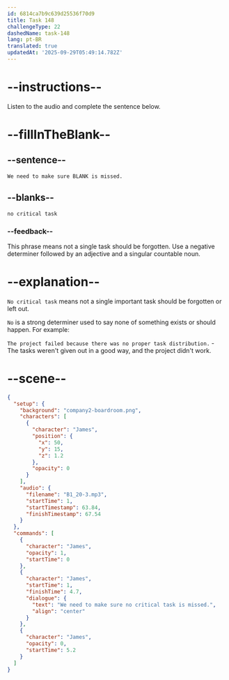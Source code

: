 ```yaml
---
id: 6814ca7b9c639d25536f70d9
title: Task 148
challengeType: 22
dashedName: task-148
lang: pt-BR
translated: true
updatedAt: '2025-09-29T05:49:14.782Z'
---
```


<!-- (Audio) James: We need to make sure no critical task is missed. -->

# --instructions--

Listen to the audio and complete the sentence below.

# --fillInTheBlank--

## --sentence--

`We need to make sure BLANK is missed.`

## --blanks--

`no critical task`

### --feedback--

This phrase means not a single task should be forgotten. Use a negative determiner followed by an adjective and a singular countable noun.

# --explanation--

`No critical task` means not a single important task should be forgotten or left out.

`No` is a strong determiner used to say none of something exists or should happen. For example:

`The project failed because there was no proper task distribution.` - The tasks weren't given out in a good way, and the project didn't work.

# --scene--

```json
{
  "setup": {
    "background": "company2-boardroom.png",
    "characters": [
      {
        "character": "James",
        "position": {
          "x": 50,
          "y": 15,
          "z": 1.2
        },
        "opacity": 0
      }
    ],
    "audio": {
      "filename": "B1_20-3.mp3",
      "startTime": 1,
      "startTimestamp": 63.84,
      "finishTimestamp": 67.54
    }
  },
  "commands": [
    {
      "character": "James",
      "opacity": 1,
      "startTime": 0
    },
    {
      "character": "James",
      "startTime": 1,
      "finishTime": 4.7,
      "dialogue": {
        "text": "We need to make sure no critical task is missed.",
        "align": "center"
      }
    },
    {
      "character": "James",
      "opacity": 0,
      "startTime": 5.2
    }
  ]
}
```
